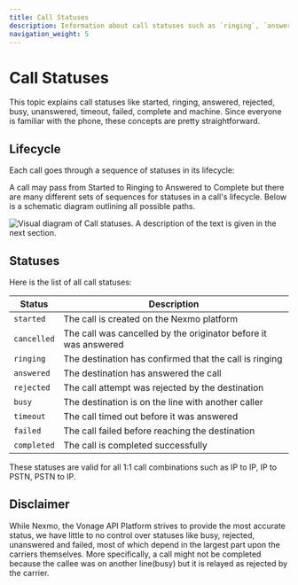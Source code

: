 ```yaml
---
title: Call Statuses
description: Information about call statuses such as `ringing`, `answered` and so on.
navigation_weight: 5
---
```


# Call Statuses

This topic explains call statuses like started, ringing, answered, rejected, busy, unanswered, timeout, failed, complete and machine. Since everyone is familiar with the phone, these concepts are pretty straightforward.

## Lifecycle

Each call goes through a sequence of statuses in its lifecycle:

A call may pass from Started to Ringing to Answered to Complete but there are many different sets of sequences for statuses in a call's lifecycle. Below is a schematic diagram outlining all possible paths.

![Visual diagram of Call statuses. A description of the text is given in the next section.](/assets/images/client-sdk/call-statuses-rtc-diagram.png)

## Statuses

Here is the list of all call statuses:

Status | Description
----|----
`started` | The call is created on the Nexmo platform
`cancelled` | The call was cancelled by the originator before it was answered
`ringing` | The destination has confirmed that the call is ringing
`answered` | The destination has answered the call
`rejected` | The call attempt was rejected by the destination
`busy` | The destination is on the line with another caller
`timeout` | The call timed out before it was answered
`failed` | The call failed before reaching the destination
`completed` | The call is completed successfully

These statuses are valid for all 1:1 call combinations such as IP to IP, IP to PSTN, PSTN to IP.

## Disclaimer

While Nexmo, the Vonage API Platform strives to provide the most accurate status, we have little to no control over statuses like busy, rejected, unanswered and failed, most of which depend in the largest part upon the carriers themselves. More specifically, a call might not be completed because the callee was on another line(busy) but it is relayed as rejected by the carrier.
